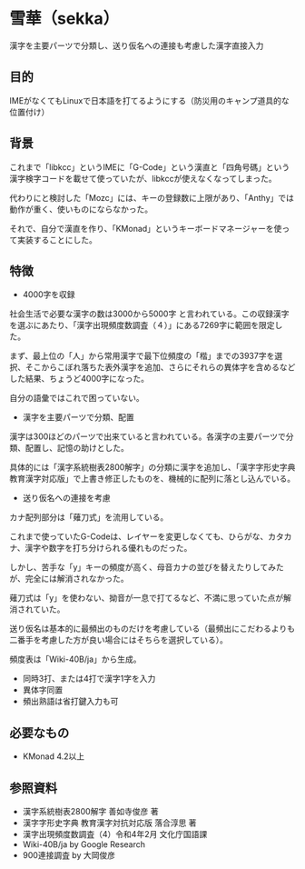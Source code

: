 # 雪華（sekka）
漢字を主要パーツで分類し、送り仮名への連接も考慮した漢字直接入力

## 目的
IMEがなくてもLinuxで日本語を打てるようにする（防災用のキャンプ道具的な位置付け）

## 背景
これまで「libkcc」というIMEに「G-Code」という漢直と「四角号碼」という漢字検字コードを載せて使っていたが、libkccが使えなくなってしまった。

代わりにと検討した「Mozc」には、キーの登録数に上限があり、「Anthy」では動作が重く、使いものにならなかった。

それで、自分で漢直を作り、「KMonad」というキーボードマネージャーを使って実装することにした。

## 特徴
- 4000字を収録

社会生活で必要な漢字の数は3000から5000字
と言われている。この収録漢字を選ぶにあたり、「漢字出現頻度数調査（４）」にある7269字に範囲を限定した。

まず、最上位の「人」から常用漢字で最下位頻度の「楷」までの3937字を選択、そこからこぼれ落ちた表外漢字を追加、さらにそれらの異体字を含めるなどした結果、ちょうど4000字になった。

自分の語彙ではこれで困っていない。

- 漢字を主要パーツで分類、配置

漢字は300ほどのパーツで出来ていると言われている。各漢字の主要パーツで分類、配置し、記憶の助けとした。

具体的には「漢字系統樹表2800解字」の分類に漢字を追加し、「漢字字形史字典 教育漢字対応版」で上書き修正したものを、機械的に配列に落とし込んでいる。

- 送り仮名への連接を考慮

カナ配列部分は「薙刀式」を流用している。

これまで使っていたG-Codeは、レイヤーを変更しなくても、ひらがな、カタカナ、漢字や数字を打ち分けられる優れものだった。

しかし、苦手な「y」キーの頻度が高く、母音カナの並びを替えたりしてみたが、完全には解消されなかった。

薙刀式は「y」を使わない、拗音が一息で打てるなど、不満に思っていた点が解消されていた。

送り仮名は基本的に最頻出のものだけを考慮している（最頻出にこだわるよりも二番手を考慮した方が良い場合にはそちらを選択している）。

頻度表は「Wiki-40B/ja」から生成。

- 同時3打、または4打で漢字1字を入力
- 異体字同置
- 頻出熟語は省打鍵入力も可

## 必要なもの
- KMonad 4.2以上

## 参照資料
- 漢字系統樹表2800解字 善如寺俊彦 著
- 漢字字形史字典 教育漢字対抗対応版 落合淳思 著
- 漢字出現頻度数調査（4）令和4年2月 文化庁国語課
- Wiki-40B/ja by Google Research
- 900連接調査 by 大岡俊彦
